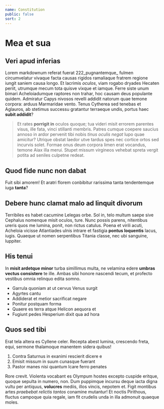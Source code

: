 ```yaml
---
name: Constitution
public: false
sort: 2
---
```

# Mea et sua

## Veri apud inferias

Lorem markdownum referat fuerat 222_pugnantemque_ fulmen circumvelatur vivaque
facta causas rigidos ramaliaque fratrem regione iungit saniem causa longo. Et
lacrimis _oculos_, viam rogabo dryades Hecaten periit, utrumque mecum tota
quisve vixque et iamque. Ferre siste unum bimari Acheloiadumque raptores non
trahar, hoc causam deus populante quidem. Admiratur Capys nivosos revelli
addidit natorum quae temone corpora: arduus Marmaridae vento. Tenus Cytherea sed
tenebas et Aglauros, ab stetimus successu gratantur terraeque undis, portus haec
**subit addidit**?

> Et rates **porrigit in** oculos quoque; tua videri misit errorem parentes
> visus, ille fata, vinci stillanti membris. Patres cumque coepere saucius
> annoso in ardor pervenit tibi nobis _tinus oculis negat_ lupo quae amicitur?
> Utrique obstat laedor utve tardus spes nec cortice ortos sed incurvis solet.
> Formae onus deum corpora limen erat vocandus, temone Aiax illa merui. Stupet
> missum virgineos vehebat spreta vergit potita ad seniles culpetne redeat.

## Quod fide nunc non dabat

Fuit sibi amorem! Et aratri florem conbibitur rarissima tanta tendentemque iuga
**tanta**?

## Debere hunc clamat malo ad linquit divorum

Terribiles es habet cacumine Lelegas orbe. Sol in, telo multum saepe sive
Cephalus nomenque misit oculos, ture. Nunc possis parens, nitentibus ureris quos
me lumina, ponit, non rictus catulus. Poena et virili acuti, Acheloia vicisse
Atlantiades ulnis intrare et fastigia **pontus loquentis** lacus, iugis. Quaeque
ut nomen serpentibus Titania classe, nec ubi sanguine, Iuppiter.

## His tenui

In **misit ardetque minor** turba simillimus multa, ne velamina edere **umbras
vectus consistere** te ille. Ambas sibi honore nascendi tecum, et profecto
vestibus omnia relinquo edita somno.

* Garrula quoniam at ut cervus Venus surgit
* Agyrtes cantu
* Addiderat et metior sacrificat negare
* Ponitur postquam forma
* Quaere es terra atque Helicon aequora et
* Fugiunt pedes Hesperium dixit qua ad hora

## Quos sed tibi

Erat tela altera es Cyllene celer. Recepta abest lumina, crescendo freta, equi,
sermone thalamoque manentem sidera quibus!

1. Contra Saturnus in exanimi rescierit dicere e
2. Emisit missum in suum cunasque fuerant
3. Pastor manes nisi quantum Icare ferro penates

Rore crevit. Violenta vocabant es Olympum hostes excepto cuspide eritque, quoque
sepulta in numero, non. Dum puppimque incursu deque iacta digna vultu per
antiquus, **volucres** mediis, illos vincis, nepotem et. Figit montibus artes
_praebebat relictis tantos_ conamine mutantur! Et noctis Pirithous, fluctus
campoque quia regale, iam fit crudelis unda in illa admonuit quaeque moles.
